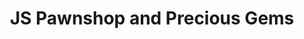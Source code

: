 ---
title: "JS Pawnshop and Precious Gems"
url: /paranaque/js-pawnshop-and-precious-gems/
shop: pawnbroker
---